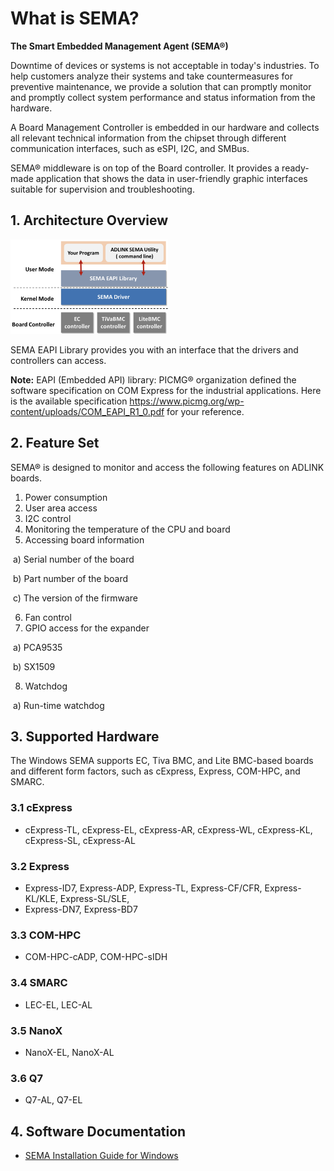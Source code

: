 

# What is SEMA?

**The Smart Embedded Management Agent (SEMA®)**

Downtime of devices or systems is not acceptable in today's industries. To help customers analyze their systems and take countermeasures for preventive maintenance, we provide a solution that can promptly monitor and promptly collect system performance and status information from the hardware.

A Board Management Controller is embedded in our hardware and collects all relevant technical information from the chipset through different communication interfaces, such as eSPI, I2C, and SMBus.

SEMA® middleware is on top of the Board controller. It provides a ready-made application that shows the data in user-friendly graphic interfaces suitable for supervision and troubleshooting.

## 1. Architecture Overview

<img src="Pictures.assets/picture1.png" width="50%"/>


SEMA EAPI Library provides you with an interface that the drivers and controllers can access.

**Note:** EAPI (Embedded API) library: PICMG® organization defined the software specification on COM Express for the industrial applications. Here is the available specification https://www.picmg.org/wp-content/uploads/COM_EAPI_R1_0.pdf for your reference.

## 2. Feature Set

SEMA® is designed to monitor and access the following features on ADLINK boards.

1) Power consumption
2) User area access
3) I2C control
4) Monitoring the temperature of the CPU and board
5) Accessing board information

​	a)   Serial number of the board

​	b)  Part number of the board

​	c)   The version of the firmware

6) Fan control
7) GPIO access for the expander

​	a)   PCA9535

​	b)  SX1509

8) Watchdog

​	a)   Run-time watchdog



## 3. Supported Hardware

The Windows SEMA supports EC, Tiva BMC, and Lite BMC-based boards and different form factors, such as cExpress, Express, COM-HPC, and SMARC.

### 3.1 cExpress

* cExpress-TL, cExpress-EL, cExpress-AR, cExpress-WL, cExpress-KL, cExpress-SL, cExpress-AL

### 3.2 Express

* Express-ID7, Express-ADP, Express-TL, Express-CF/CFR, Express-KL/KLE, Express-SL/SLE, 
* Express-DN7, Express-BD7

### 3.3 COM-HPC

* COM-HPC-cADP, COM-HPC-sIDH

### 3.4 SMARC

* LEC-EL, LEC-AL

### 3.5 NanoX

* NanoX-EL, NanoX-AL

### 3.6 Q7

* Q7-AL, Q7-EL



## 4. Software Documentation

* [SEMA Installation Guide for Windows]()

   
